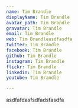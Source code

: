 ```yaml
---
name: Tim Brandle
displayName: Tim Brandle
avatar_path: Tim Brandle
gravatar: Tim Brandle
email: Tim Brandle
web: Tim Brandleasdfasdfa
twitter: Tim Brandle
facebook: Tim Brandle
github: Tim Brandle
instagram: Tim Brandle
flickr: Tim Brandle
linkedin: Tim Brandle
youtube: Tim Brandle

---
```


<p>asdfafdasfsdfadsfasdfa</p>


